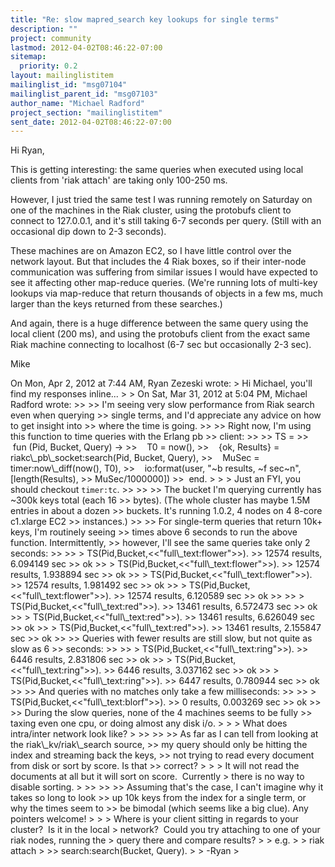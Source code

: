 ```yaml
---
title: "Re: slow mapred_search key lookups for single terms"
description: ""
project: community
lastmod: 2012-04-02T08:46:22-07:00
sitemap:
  priority: 0.2
layout: mailinglistitem
mailinglist_id: "msg07104"
mailinglist_parent_id: "msg07103"
author_name: "Michael Radford"
project_section: "mailinglistitem"
sent_date: 2012-04-02T08:46:22-07:00
---
```



Hi Ryan,

This is getting interesting: the same queries when executed using
local clients from 'riak attach' are taking only 100-250 ms.

However, I just tried the same test I was running remotely on Saturday
on one of the machines in the Riak cluster, using the protobufs client
to connect to 127.0.0.1, and it's still taking 6-7 seconds per query.
(Still with an occasional dip down to 2-3 seconds).

These machines are on Amazon EC2, so I have little control over the
network layout. But that includes the 4 Riak boxes, so if their
inter-node communication was suffering from similar issues I would
have expected to see it affecting other map-reduce queries. (We're
running lots of multi-key lookups via map-reduce that return thousands
of objects in a few ms, much larger than the keys returned from these
searches.)

And again, there is a huge difference between the same query using the
local client (200 ms), and using the protobufs client from the exact
same Riak machine connecting to localhost (6-7 sec but occasionally
2-3 sec).

Mike

On Mon, Apr 2, 2012 at 7:44 AM, Ryan Zezeski  wrote:
&gt; Hi Michael, you'll find my responses inline...
&gt;
&gt; On Sat, Mar 31, 2012 at 5:04 PM, Michael Radford  wrote:
&gt;&gt;
&gt;&gt; I'm seeing very slow performance from Riak search even when querying
&gt;&gt; single terms, and I'd appreciate any advice on how to get insight into
&gt;&gt; where the time is going.
&gt;&gt;
&gt;&gt; Right now, I'm using this function to time queries with the Erlang pb
&gt;&gt; client:
&gt;&gt;
&gt;&gt; TS =
&gt;&gt;  fun (Pid, Bucket, Query) -&gt;
&gt;&gt;    T0 = now(),
&gt;&gt;    {ok, Results} = riakc\\_pb\\_socket:search(Pid, Bucket, Query),
&gt;&gt;    MuSec = timer:now\\_diff(now(), T0),
&gt;&gt;    io:format(user, "~b results, ~f sec~n", [length(Results),
&gt;&gt; MuSec/1000000])
&gt;&gt;  end.
&gt;
&gt;
&gt; Just an FYI, you should checkout `timer:tc`.
&gt;&gt;
&gt;&gt;
&gt;&gt; The bucket I'm querying currently has ~300k keys total (each 16
&gt;&gt; bytes). (The whole cluster has maybe 1.5M entries in about a dozen
&gt;&gt; buckets. It's running 1.0.2, 4 nodes on 4 8-core c1.xlarge EC2
&gt;&gt; instances.)
&gt;&gt;
&gt;&gt; For single-term queries that return 10k+ keys, I'm routinely seeing
&gt;&gt; times above 6 seconds to run the above function. Intermittently,
&gt;&gt; however, I'll see the same queries take only 2 seconds:
&gt;&gt;
&gt;&gt; &gt; TS(Pid,Bucket,&lt;&lt;"full\\_text:flower"&gt;&gt;).
&gt;&gt; 12574 results, 6.094149 sec
&gt;&gt; ok
&gt;&gt; &gt; TS(Pid,Bucket,&lt;&lt;"full\\_text:flower"&gt;&gt;).
&gt;&gt; 12574 results, 1.938894 sec
&gt;&gt; ok
&gt;&gt; &gt; TS(Pid,Bucket,&lt;&lt;"full\\_text:flower"&gt;&gt;).
&gt;&gt; 12574 results, 1.981492 sec
&gt;&gt; ok
&gt;&gt; &gt; TS(Pid,Bucket,&lt;&lt;"full\\_text:flower"&gt;&gt;).
&gt;&gt; 12574 results, 6.120589 sec
&gt;&gt; ok
&gt;&gt;
&gt;&gt; &gt; TS(Pid,Bucket,&lt;&lt;"full\\_text:red"&gt;&gt;).
&gt;&gt; 13461 results, 6.572473 sec
&gt;&gt; ok
&gt;&gt; &gt; TS(Pid,Bucket,&lt;&lt;"full\\_text:red"&gt;&gt;).
&gt;&gt; 13461 results, 6.626049 sec
&gt;&gt; ok
&gt;&gt; &gt; TS(Pid,Bucket,&lt;&lt;"full\\_text:red"&gt;&gt;).
&gt;&gt; 13461 results, 2.155847 sec
&gt;&gt; ok
&gt;&gt;
&gt;&gt; Queries with fewer results are still slow, but not quite as slow as 6
&gt;&gt; seconds:
&gt;&gt;
&gt;&gt; &gt; TS(Pid,Bucket,&lt;&lt;"full\\_text:ring"&gt;&gt;).
&gt;&gt; 6446 results, 2.831806 sec
&gt;&gt; ok
&gt;&gt; &gt; TS(Pid,Bucket,&lt;&lt;"full\\_text:ring"&gt;&gt;).
&gt;&gt; 6446 results, 3.037162 sec
&gt;&gt; ok
&gt;&gt; &gt; TS(Pid,Bucket,&lt;&lt;"full\\_text:ring"&gt;&gt;).
&gt;&gt; 6447 results, 0.780944 sec
&gt;&gt; ok
&gt;&gt;
&gt;&gt; And queries with no matches only take a few milliseconds:
&gt;&gt;
&gt;&gt; &gt; TS(Pid,Bucket,&lt;&lt;"full\\_text:blorf"&gt;&gt;).
&gt;&gt; 0 results, 0.003269 sec
&gt;&gt; ok
&gt;&gt;
&gt;&gt; During the slow queries, none of the 4 machines seems to be fully
&gt;&gt; taxing even one cpu, or doing almost any disk i/o.
&gt;
&gt;
&gt; What does intra/inter network look like?
&gt;
&gt;&gt;
&gt;&gt;
&gt;&gt; As far as I can tell from looking at the riak\\_kv/riak\\_search source,
&gt;&gt; my query should only be hitting the index and streaming back the keys,
&gt;&gt; not trying to read every document from disk or sort by score. Is that
&gt;&gt; correct?
&gt;
&gt;
&gt; It will not read the documents at all but it will sort on score.  Currently
&gt; there is no way to disable sorting.
&gt;
&gt;&gt;
&gt;&gt;
&gt;&gt; Assuming that's the case, I can't imagine why it takes so long to look
&gt;&gt; up 10k keys from the index for a single term, or why the times seem to
&gt;&gt; be bimodal (which seems like a big clue). Any pointers welcome!
&gt;
&gt;
&gt; Where is your client sitting in regards to your cluster?  Is it in the local
&gt; network?  Could you try attaching to one of your riak nodes, running the
&gt; query there and compare results?
&gt;
&gt; e.g.
&gt;
&gt; riak attach
&gt;
&gt;&gt; search:search(Bucket, Query).
&gt;
&gt; -Ryan
&gt;


